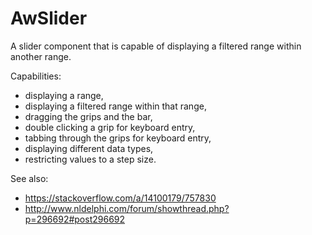 # AwSlider
A slider component that is capable of displaying a filtered range within another range.

Capabilities:
- displaying a range,
- displaying a filtered range within that range,
- dragging the grips and the bar,
- double clicking a grip for keyboard entry,
- tabbing through the grips for keyboard entry,
- displaying different data types,
- restricting values to a step size.

See also:
- https://stackoverflow.com/a/14100179/757830
- http://www.nldelphi.com/forum/showthread.php?p=296692#post296692
